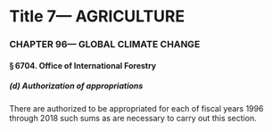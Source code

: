 
# Title 7— AGRICULTURE
### CHAPTER 96— GLOBAL CLIMATE CHANGE
#### § 6704. Office of International Forestry
##### (d) Authorization of appropriations

There are authorized to be appropriated for each of fiscal years 1996 through 2018 such sums as are necessary to carry out this section.
